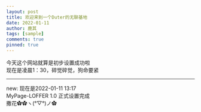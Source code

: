 ```yaml
---
layout: post
title: 欢迎来到一个Duter的无聊基地
date: 2022-01-11
author: 鹿其
tags: [sample]
comments: true
pinned: true
---
```

今天这个网站就算是初步设置成功啦  
现在是凌晨1：30，碎觉碎觉，狗命要紧


------
new:
现在是2022-01-11 13:17  
MyPage-LOFFER 1.0 正式设置完成  
撒花✿✿ヽ(°▽°)ノ✿

